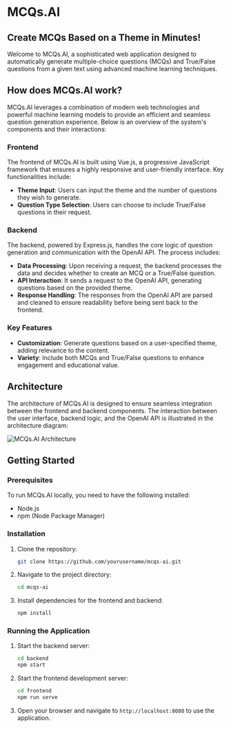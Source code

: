 
# MCQs.AI

## Create MCQs Based on a Theme in Minutes!

Welcome to MCQs.AI, a sophisticated web application designed to automatically generate multiple-choice questions (MCQs) and True/False questions from a given text using advanced machine learning techniques.

## How does MCQs.AI work?

MCQs.AI leverages a combination of modern web technologies and powerful machine learning models to provide an efficient and seamless question generation experience. Below is an overview of the system's components and their interactions:

### Frontend
The frontend of MCQs.AI is built using Vue.js, a progressive JavaScript framework that ensures a highly responsive and user-friendly interface. Key functionalities include:
- **Theme Input**: Users can input the theme and the number of questions they wish to generate.
- **Question Type Selection**: Users can choose to include True/False questions in their request.

### Backend
The backend, powered by Express.js, handles the core logic of question generation and communication with the OpenAI API. The process includes:
- **Data Processing**: Upon receiving a request, the backend processes the data and decides whether to create an MCQ or a True/False question.
- **API Interaction**: It sends a request to the OpenAI API, generating questions based on the provided theme.
- **Response Handling**: The responses from the OpenAI API are parsed and cleaned to ensure readability before being sent back to the frontend.

### Key Features
- **Customization**: Generate questions based on a user-specified theme, adding relevance to the content.
- **Variety**: Include both MCQs and True/False questions to enhance engagement and educational value.

## Architecture
The architecture of MCQs.AI is designed to ensure seamless integration between the frontend and backend components. The interaction between the user interface, backend logic, and the OpenAI API is illustrated in the architecture diagram:

![MCQs.AI Architecture](https://mcqs-ai.web.app/assets/architecture-Gpz_yG5t.png)

## Getting Started

### Prerequisites
To run MCQs.AI locally, you need to have the following installed:
- Node.js
- npm (Node Package Manager)

### Installation
1. Clone the repository:
   ```sh
   git clone https://github.com/yourusername/mcqs-ai.git
   ```
2. Navigate to the project directory:
   ```sh
   cd mcqs-ai
   ```
3. Install dependencies for the frontend and backend:
   ```sh
   npm install
   ```

### Running the Application
1. Start the backend server:
   ```sh
   cd backend
   npm start
   ```
2. Start the frontend development server:
   ```sh
   cd frontend
   npm run serve
   ```
3. Open your browser and navigate to `http://localhost:8080` to use the application.

